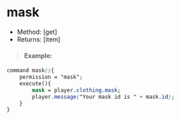 # mask

* Method: \[get\]
* Returns: \[item\]

> #### Example:

```css
command mask(){
    permission = "mask";
    execute(){
        mask = player.clothing.mask;
        player.message("Your mask id is " + mask.id);
    }
}
```

